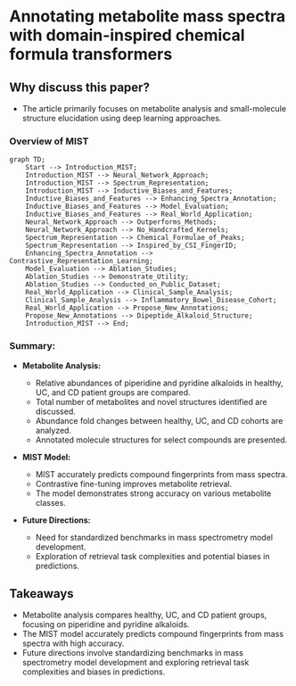 # Annotating metabolite mass spectra with domain-inspired chemical formula transformers

## Why discuss this paper?
- The article primarily focuses on metabolite analysis and small-molecule structure elucidation using deep learning approaches.
### Overview of MIST
```mermaid
graph TD;
    Start --> Introduction_MIST;
    Introduction_MIST --> Neural_Network_Approach;
    Introduction_MIST --> Spectrum_Representation;
    Introduction_MIST --> Inductive_Biases_and_Features;
    Inductive_Biases_and_Features --> Enhancing_Spectra_Annotation;
    Inductive_Biases_and_Features --> Model_Evaluation;
    Inductive_Biases_and_Features --> Real_World_Application;
    Neural_Network_Approach --> Outperforms_Methods;
    Neural_Network_Approach --> No_Handcrafted_Kernels;
    Spectrum_Representation --> Chemical_Formulae_of_Peaks;
    Spectrum_Representation --> Inspired_by_CSI_FingerID;
    Enhancing_Spectra_Annotation --> Contrastive_Representation_Learning;
    Model_Evaluation --> Ablation_Studies;
    Ablation_Studies --> Demonstrate_Utility;
    Ablation_Studies --> Conducted_on_Public_Dataset;
    Real_World_Application --> Clinical_Sample_Analysis;
    Clinical_Sample_Analysis --> Inflammatory_Bowel_Disease_Cohort;
    Real_World_Application --> Propose_New_Annotations;
    Propose_New_Annotations --> Dipeptide_Alkaloid_Structure;
    Introduction_MIST --> End;
```


### Summary:

- **Metabolite Analysis:**
  - Relative abundances of piperidine and pyridine alkaloids in healthy, UC, and CD patient groups are compared.
  - Total number of metabolites and novel structures identified are discussed.
  - Abundance fold changes between healthy, UC, and CD cohorts are analyzed.
  - Annotated molecule structures for select compounds are presented.

- **MIST Model:**
  - MIST accurately predicts compound fingerprints from mass spectra.
  - Contrastive fine-tuning improves metabolite retrieval.
  - The model demonstrates strong accuracy on various metabolite classes.

- **Future Directions:**
  - Need for standardized benchmarks in mass spectrometry model development.
  - Exploration of retrieval task complexities and potential biases in predictions.


## Takeaways
- Metabolite analysis compares healthy, UC, and CD patient groups, focusing on piperidine and pyridine alkaloids.
- The MIST model accurately predicts compound fingerprints from mass spectra with high accuracy.
- Future directions involve standardizing benchmarks in mass spectrometry model development and exploring retrieval task complexities and biases in predictions.